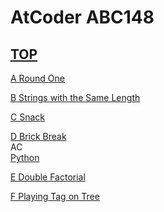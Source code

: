 # AtCoder ABC148  

## [TOP](https://atcoder.jp/contests/abc148)  

[A Round One](https://atcoder.jp/contests/abc148/tasks/abc148_a)   

[](https://atcoder.jp/contests/abc148/submissions/)  

[B Strings with the Same Length](https://atcoder.jp/contests/abc148/tasks/abc148_b)   

[](https://atcoder.jp/contests/abc148/submissions/)  

[C Snack](https://atcoder.jp/contests/abc148/tasks/abc148_c)   

[](https://atcoder.jp/contests/abc148/submissions/)  

[D Brick Break](https://atcoder.jp/contests/abc148/tasks/abc148_d)   
AC  
[Python](https://atcoder.jp/contests/abc148/submissions/15727055)  

[E Double Factorial](https://atcoder.jp/contests/abc148/tasks/abc148_e)   

[](https://atcoder.jp/contests/abc148/submissions/)  

[F Playing Tag on Tree](https://atcoder.jp/contests/abc148/tasks/abc148_f)   

[](https://atcoder.jp/contests/abc148/submissions/)  

